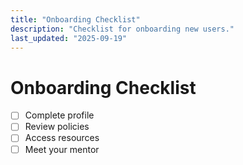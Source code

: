 ```yaml
---
title: "Onboarding Checklist"
description: "Checklist for onboarding new users."
last_updated: "2025-09-19"
---
```


# Onboarding Checklist

- [ ] Complete profile
- [ ] Review policies
- [ ] Access resources
- [ ] Meet your mentor